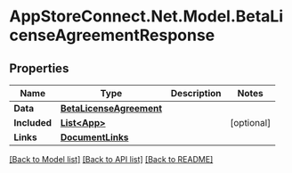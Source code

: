 # AppStoreConnect.Net.Model.BetaLicenseAgreementResponse

## Properties

Name | Type | Description | Notes
------------ | ------------- | ------------- | -------------
**Data** | [**BetaLicenseAgreement**](BetaLicenseAgreement.md) |  | 
**Included** | [**List&lt;App&gt;**](App.md) |  | [optional] 
**Links** | [**DocumentLinks**](DocumentLinks.md) |  | 

[[Back to Model list]](../README.md#documentation-for-models) [[Back to API list]](../README.md#documentation-for-api-endpoints) [[Back to README]](../README.md)

